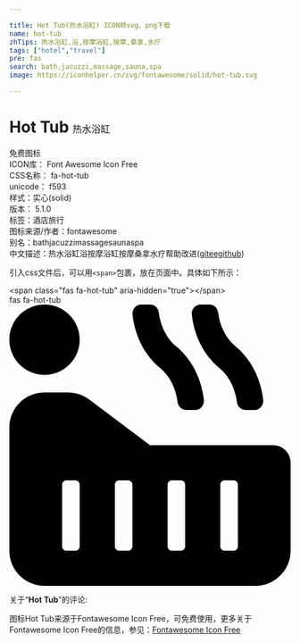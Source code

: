 ```yaml
---

title: Hot Tub(热水浴缸) ICON转svg、png下载
name: hot-tub
zhTips: 热水浴缸,浴,按摩浴缸,按摩,桑拿,水疗
tags: ["hotel","travel"]
pre: fas
search: bath,jacuzzi,massage,sauna,spa
image: https://iconhelper.cn/svg/fontawesome/solid/hot-tub.svg

---
```


# Hot Tub  <small style="font-size: 60%;font-weight: 100">热水浴缸</small>


<div class="detail-page">
<p>
<span><span class="badge-success badge">免费图标</span> </span>
<br/>
<span>
ICON库：
<span class="badge-secondary badge">Font Awesome Icon Free</span> 
</span>
<br/>
<span>
CSS名称：
<span class="badge-secondary badge">fa-hot-tub</span> 
</span>
<br/>
<span>
unicode：
<span class="badge-secondary badge">f593</span> 
<copy-btn content='f593' btn-title=""></copy-btn>
<copy-btn :content='String.fromCodePoint(parseInt("f593", 16))' btn-title="复制U"></copy-btn>
</span><br/><span>样式：<span class="badge-light badge">实心(solid)</span></span>
<br/>
<span>
版本：
<span class="badge-secondary badge">5.1.0</span> 
</span><br/><span>标签：<span class="badge-light badge"><router-link to="/tags/hotel.html">酒店</router-link></span><span class="badge-light badge"><router-link to="/tags/travel.html">旅行</router-link></span></span>
<br/>
<span>图标来源/作者：<span class="badge-light badge">fontawesome</span></span> 
<br/>
<span>别名：<span class="badge-light badge">bath</span><span class="badge-light badge">jacuzzi</span><span class="badge-light badge">massage</span><span class="badge-light badge">sauna</span><span class="badge-light badge">spa</span></span><br/><span class="zh-detail">中文描述：<span class="badge-primary badge">热水浴缸</span><span class="badge-primary badge">浴</span><span class="badge-primary badge">按摩浴缸</span><span class="badge-primary badge">按摩</span><span class="badge-primary badge">桑拿</span><span class="badge-primary badge">水疗</span><span class="help-link"><span>帮助改进</span>(<a href="https://gitee.com/liuwave/icon-helper/edit/master/json/fontawesome/solid/hot-tub.json" target="_blank" rel="noopener noreferrer">gitee</a><a href="https://github.com/liuwave/icon-helper/edit/master/json/fontawesome/solid/hot-tub.json" target="_blank" rel="noopener noreferrer">github</a></span>)</span><br/>
</p>
</div>
<div class="alert alert-dark">
  <i class="fas fa-hot-tub fa-xs"></i>
  <i class="fas fa-hot-tub fa-sm"></i>
  <i class="fas fa-hot-tub fa-lg"></i>
  <i class="fas fa-hot-tub fa-2x"></i>
  <i class="fas fa-hot-tub fa-3x"></i>
  <i class="fas fa-hot-tub fa-5x"></i>
  <i class="fas fa-hot-tub fa-7x"></i>
</div>
<div>
  <p>引入css文件后，可以用<code>&lt;span&gt;</code>包裹，放在页面中。具体如下所示：    
  </p>
  <div class="alert alert-primary" style="font-size: 14px">
    &lt;span class="fas fa-hot-tub" aria-hidden="true"&gt;&lt;/span&gt;
    <copy-btn content='<span class="fas fa-hot-tub" aria-hidden="true"></span>'></copy-btn>
  </div>
  <div class="alert alert-secondary">
    <i class="fas fa-hot-tub"
    style="font-size: 24px"
    aria-hidden="true"></i> fas fa-hot-tub
    <copy-btn content="fas fa-hot-tub" btn-title="复制图标名称"></copy-btn>
  </div>
</div>
<div id="svg" class="svg-wrap">
<svg xmlns="http://www.w3.org/2000/svg" viewBox="0 0 512 512"><path d="M414.21 177.65c1.02 8.21 7.75 14.35 15.75 14.35h16.12c9.51 0 17.08-8.57 16-18.35-4.34-39.11-22.4-74.53-50.13-97.16-17.37-14.17-28.82-36.75-31.98-62.15C378.96 6.14 372.22 0 364.23 0h-16.12c-9.51 0-17.09 8.57-16 18.35 4.34 39.11 22.4 74.53 50.13 97.16 17.36 14.17 28.82 36.75 31.97 62.14zm-108 0c1.02 8.21 7.75 14.35 15.75 14.35h16.12c9.51 0 17.08-8.57 16-18.35-4.34-39.11-22.4-74.53-50.13-97.16-17.37-14.17-28.82-36.75-31.98-62.15C270.96 6.14 264.22 0 256.23 0h-16.12c-9.51 0-17.09 8.57-16 18.35 4.34 39.11 22.4 74.53 50.13 97.16 17.36 14.17 28.82 36.75 31.97 62.14zM480 256H256l-110.93-83.2a63.99 63.99 0 0 0-38.4-12.8H64c-35.35 0-64 28.65-64 64v224c0 35.35 28.65 64 64 64h384c35.35 0 64-28.65 64-64V288c0-17.67-14.33-32-32-32zM128 440c0 4.42-3.58 8-8 8h-16c-4.42 0-8-3.58-8-8V328c0-4.42 3.58-8 8-8h16c4.42 0 8 3.58 8 8v112zm96 0c0 4.42-3.58 8-8 8h-16c-4.42 0-8-3.58-8-8V328c0-4.42 3.58-8 8-8h16c4.42 0 8 3.58 8 8v112zm96 0c0 4.42-3.58 8-8 8h-16c-4.42 0-8-3.58-8-8V328c0-4.42 3.58-8 8-8h16c4.42 0 8 3.58 8 8v112zm96 0c0 4.42-3.58 8-8 8h-16c-4.42 0-8-3.58-8-8V328c0-4.42 3.58-8 8-8h16c4.42 0 8 3.58 8 8v112zM64 128c35.35 0 64-28.65 64-64S99.35 0 64 0 0 28.65 0 64s28.65 64 64 64z"/></svg>
</div>
<detail full-name='fa-hot-tub'></detail>
<div class="icon-detail__container">
<p>关于“<b>Hot Tub</b>”的评论:</p>
</div>
<Vssue title="关于“Hot Tub”的评论" />    
<div><p>图标Hot Tub来源于Fontawesome Icon Free，可免费使用，更多关于  Fontawesome Icon Free的信息，参见：<a target="_blank" href="https://iconhelper.cn/fontawesome.html">Fontawesome Icon Free</a>
</p></div>
